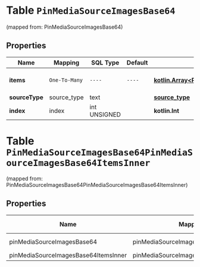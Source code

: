 
# Table `PinMediaSourceImagesBase64`
(mapped from: PinMediaSourceImagesBase64)

## Properties
Name | Mapping | SQL Type | Default | Type | Description | Notes
---- | ------- | -------- | ------- | ---- | ----------- | -----
**items** | `One-To-Many` | `----` | `----`  | [**kotlin.Array&lt;PinMediaSourceImagesBase64ItemsInner&gt;**](PinMediaSourceImagesBase64ItemsInner.md) | Array with image objects. | 
**sourceType** | source_type | text |  | [**source_type**](#SourceType) |  |  [optional]
**index** | index | int UNSIGNED |  | **kotlin.Int** |  |  [optional]


# **Table `PinMediaSourceImagesBase64PinMediaSourceImagesBase64ItemsInner`**
(mapped from: PinMediaSourceImagesBase64PinMediaSourceImagesBase64ItemsInner)

## Properties
Name | Mapping | SQL Type | Default | Type | Description | Notes
---- | ------- | -------- | ------- | ---- | ----------- | -----
pinMediaSourceImagesBase64 | pinMediaSourceImagesBase64 | long | | kotlin.Long | Primary Key | *one*
pinMediaSourceImagesBase64ItemsInner | pinMediaSourceImagesBase64ItemsInner | long | | kotlin.Long | Foreign Key | *many*





